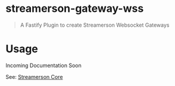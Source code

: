 # streamerson-gateway-wss

> A Fastify Plugin to create Streamerson Websocket Gateways

# Usage

Incoming Documentation Soon

See: [Streamerson Core](https://github.com/oliver-io/streamerson-core)
